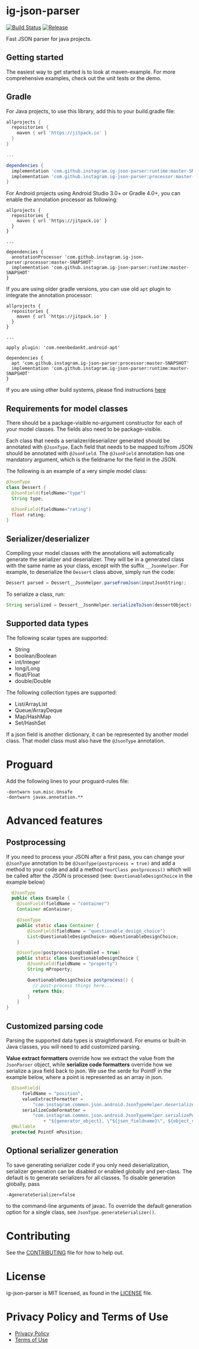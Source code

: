 
# ig-json-parser

[![Build Status](https://travis-ci.org/Instagram/ig-json-parser.svg?branch=master)](https://travis-ci.org/Instagram/ig-json-parser) [![Release](https://jitpack.io/v/Instagram/ig-json-parser.svg)](https://jitpack.io/#Instagram/ig-json-parser)

Fast JSON parser for java projects.


## Getting started

The easiest way to get started is to look at maven-example.  For more
comprehensive examples, check out the unit tests or the demo.


## Gradle

For Java projects, to use this library, add this to your build.gradle file:
```groovy
allprojects {
  repositories {
    maven { url 'https://jitpack.io' }
  }
}

...

dependencies {
  implementation 'com.github.instagram.ig-json-parser:runtime:master-SNAPSHOT' // the runtime
  implementation 'com.github.instagram.ig-json-parser:processor:master-SNAPSHOT' // the annotation processor
}
```

For Android projects using Android Studio 3.0+ or Gradle 4.0+, you can enable the annotation processor as following:

```
allprojects {
  repositories {
    maven { url 'https://jitpack.io' }
  }
}

...

dependencies {
  annotationProcessor 'com.github.instagram.ig-json-parser:processor:master-SNAPSHOT'
  implementation 'com.github.instagram.ig-json-parser:runtime:master-SNAPSHOT'
}
```

If you are using older gradle versions, you can use old `apt` plugin to integrate the annotation processor:

```
allprojects {
  repositories {
    maven { url 'https://jitpack.io' }
  }
}

...

apply plugin: 'com.neenbedankt.android-apt'

dependencies {
  apt 'com.github.instagram.ig-json-parser:processor:master-SNAPSHOT'
  implementation 'com.github.instagram.ig-json-parser:runtime:master-SNAPSHOT'
}
```


If you are using other build systems, please find instructions [here](https://jitpack.io/#Instagram/ig-json-parser)

## Requirements for model classes

There should be a package-visible no-argument constructor for each of your
model classes.  The fields also need to be package-visible.

Each class that needs a serializer/deserializer generated should be
annotated with `@JsonType`.  Each field that needs to be mapped to/from
JSON should be annotated with `@JsonField`.  The `@JsonField` annotation
has one mandatory argument, which is the fieldname for the field in the
JSON.

The following is an example of a very simple model class:
```java
@JsonType
class Dessert {
  @JsonField(fieldName="type")
  String type;

  @JsonField(fieldName="rating")
  float rating;
}
```

## Serializer/deserializer

Compiling your model classes with the annotations will automatically
generate the serializer and deserializer.  They will be in a generated
class with the same name as your class, except with the suffix
`__JsonHelper`.  For example, to deserialize the `Dessert` class above,
simply run the code:

```java
Dessert parsed = Dessert__JsonHelper.parseFromJson(inputJsonString);
```
To serialize a class, run:

```java
String serialized = Dessert__JsonHelper.serializeToJson(dessertObject);
```

## Supported data types

The following scalar types are supported:
* String
* boolean/Boolean
* int/Integer
* long/Long
* float/Float
* double/Double

The following collection types are supported:
* List/ArrayList
* Queue/ArrayDeque
* Map/HashMap
* Set/HashSet

If a json field is another dictionary, it can be represented by another
model class.  That model class must also have the `@JsonType` annotation.

# Proguard

Add the following lines to your proguard-rules file:
```
-dontwarn sun.misc.Unsafe
-dontwarn javax.annotation.**
```

# Advanced features

## Postprocessing

If you need to process your JSON after a first pass, you can change your `@JsonType` annotation to be `@JsonType(postprocess = true)` and add a method to your code and add a method `YourClass postprocess()` which will be called after the JSON is processed (see: `QuestionableDesignChoice` in the example below)

```java
  @JsonType
  public class Example {
    @JsonField(fieldName = "container")
    Container mContainer;

    @JsonType
    public static class Container {
        @JsonField(fieldName = "questionable_design_choice")
        List<QuestionableDesignChoice> mQuestionableDesignChoice;
    }

    @JsonType(postprocessingEnabled = true)
    public static class QuestionableDesignChoice {
        @JsonField(fieldName = "property")
        String mProperty;

        QuestionableDesignChoice postprocess() {
          // post-process things here...
          return this;
        }
    }
}
```

## Customized parsing code

Parsing the supported data types is straightforward. For enums or built-in Java classes, you will need to add customized parsing.

**Value extract formatters** override how we extract the value from the `JsonParser` object, while **serialize code formatters** override how we serialize a java field back to json. We use the serde for PointF in the example below, where a point is represented as an array in json.
```java
  @JsonField(
      fieldName = "position",
      valueExtractFormatter =
          "com.instagram.common.json.android.JsonTypeHelper.deserializePointF(${parser_object})",
      serializeCodeFormatter =
          "com.instagram.common.json.android.JsonTypeHelper.serializePointF("
              + "${generator_object}, \"${json_fieldname}\", ${object_varname}.${field_varname})")
  @Nullable
  protected PointF mPosition;
```

## Optional serializer generation

To save generating serializer code if you only need deserialization, serializer generation can be disabled or enabled
globally and per-class. The default is to generate serializers for all classes. To disable generation globally, pass

    -AgenerateSerializer=false

to the command-line arguments of javac. To override the default generation option for a single class, see
`JsonType.generateSerializer()`.

# Contributing

See the [CONTRIBUTING](.github/CONTRIBUTING.md) file for how to help out.

# License
ig-json-parser is MIT licensed, as found in the [LICENSE](LICENSE) file.

# Privacy Policy and Terms of Use
- [Privacy Policy](https://opensource.facebook.com/legal/privacy)
- [Terms of Use](https://opensource.facebook.com/legal/terms)
